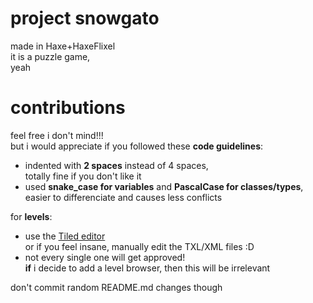 # project snowgato
made in Haxe+HaxeFlixel\
it is a puzzle game,\
yeah 

# contributions
feel free i don't mind!!!\
but i would appreciate if you followed these **code guidelines**:
* indented with **2 spaces** instead of 4 spaces,\
  totally fine if you don't like it
* used **snake_case for variables** and **PascalCase for classes/types**,\
easier to differenciate and causes less conflicts

for **levels**:
* use the [Tiled editor](https://www.mapeditor.org/)\
  or if you feel insane, manually edit the TXL/XML files :D
* not every single one will get approved!\
  **if** i decide to add a level browser, then this will be irrelevant

don't commit random README.md changes though